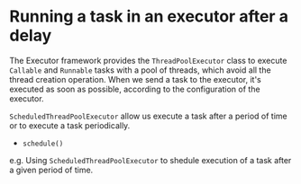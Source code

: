 # Running a task in an executor after a delay

The Executor framework provides the `ThreadPoolExecutor` class to execute `Callable` and `Runnable` tasks with a pool of threads, which avoid all the thread creation operation. When we send a task to the executor, it's executed as soon as possible, according to the configuration of the executor.

`ScheduledThreadPoolExecutor` allow us execute a task after a period of time or to execute a task periodically.
* `schedule()`

e.g. Using `ScheduledThreadPoolExecutor` to shedule execution of a task after a given period of time.

